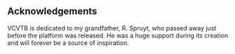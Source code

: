 Acknowledgements
----------------

VCVTB is dedicated to my grandfather, R. Spruyt, who passed away just before the platform was released. 
He was a huge support during its creation and will forever be a source of inspiration.

